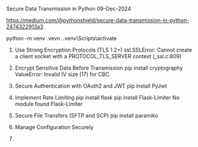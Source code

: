 Secure Data Transmission in Python
09-Dec-2024

https://medium.com/@pythonshield/secure-data-transmission-in-python-2474322913a3

 python -m venv .vevn
 .\.venv\Scripts\activate
 
1. Use Strong Encryption Protocols (TLS 1.2+)
ssl.SSLError: Cannot create a client socket with a PROTOCOL_TLS_SERVER context (_ssl.c:809)

3. Encrypt Sensitive Data Before Transmission
pip install cryptography
ValueError: Invalid IV size (17) for CBC.

4. Secure Authentication with OAuth2 and JWT
pip install PyJwt

5. Implement Rate Limiting
pip install flask
pip install Flask-Limiter
No module found Flask-Limiter

6. Secure File Transfers (SFTP and SCP)
pip install paramiko

7. Manage Configuration Securely
8. 